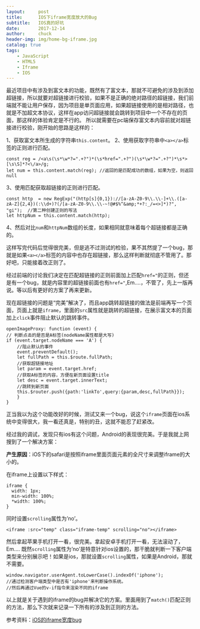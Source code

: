 ```yaml
---
layout:     post                   
title:      IOS下iframe宽度放大的Bug            
subtitle:   IOS真的好坑
date:       2017-12-14
author:     chuck
header-img: img/home-bg-iframe.jpg
catalog: true                      
tags:                               
    - JavaScript
    - HTML5
    - Iframe
    - IOS
---
```


最近项目中有涉及到富文本的功能，既然有了富文本，那就不可避免的涉及到添加超链接，所以就要对超链接进行校验，如果不是正确的绝对路径的超链接，我们前端就不能让用户保存，因为项目是单页面应用，如果超链接使用的是相对路径，也就是不加超文本协议，这样在app访问超链接就会跳转到项目中一个不存在的页面，那这样的体验肯定是不行的。
所以就需要在pc端保存富文本内容前就对超链接进行校验，刚开始的思路是这样的：

1、获取富文本所生成的字符串`this.content`。
2、使用获取字符串中`<a></a>`标签的正则进行匹配。

```
const reg = /<a\s(\s*\w*?=".+?")*(\s*href=".+?")(\s*\w*?=".+?")*\s*>[\s\S]*?<\/a>/g;
let num = this.content.match(reg); //返回的是匹配成功的数组，如果为空，则返回null
```
3、使用匹配获取超链接的正则进行匹配。

```
const http  = new RegExp("(http[s]{0,1})://[a-zA-Z0-9\\.\\-]+\\.([a-zA-Z]{2,4})(:\\d+)?(/[a-zA-Z0-9\\.\\-~!@#$%^&amp;*+?:_/=<>]*)?", "gi");  //第二种创建正则的写法
let httpNum = this.content.match(http);
```
4、然后对比`num`和`httpNum`数组的长度，如果相同就意味着每个超链接都是正确的。

这样写完代码后觉得很完美，但是逃不过测试的检验，果不其然提了一个bug，那就是如果`<a></a>`标签的内容中也存在超链接，那么这样判断就彻底不管用了。那好吧，只能接着改正则了。

经过前端的讨论我们决定在匹配超链接的正则前面加上匹配`href="`的正则，但还是有一个bug，就是内容里的超链接前面也有`href="`,Em....，不管了，先上一版再说。等以后有更好的方案了再来更新。

现在超链接的问题是“完美”解决了，而且app跳转超链接的做法是前端再写一个页面，页面上就是`iframe`，里面的`src`属性就是跳转的超链接，在展示富文本的页面加上`click`事件阻止默认的跳转事件。

```
openImageProxy: function (event) {
// 判断点击的是否是A标签(nodeName属性都是大写)
if (event.target.nodeName === 'A') {
    //阻止默认的事件
    event.preventDefault();
    let fullPath = this.$route.fullPath;
    //获取超链接地址
    let param = event.target.href;
    //获取A标签的内容，方便在新页面设置title
    let desc = event.target.innerText;
    //跳转到新页面
    this.$router.push({path:'linkTo',query:{param,desc,fullPath}});
    }
}
```

正当我以为这个功能改好的时候，测试又来一个bug，说这个`iframe`页面在ios系统中变得很大，我一看还真是，特别的丑，这就不能忍了赶紧改。

经过我的调试，发现只有ios有这个问题，Android的表现很完美。于是我就上网搜到了一个解决方案：

**产生原因**：iOS下的safari是按照iframe里面页面元素的全尺寸来调整iframe的大小的。


在iframe上设置以下样式：

```
iframe {
  width: 1px;
  min-width: 100%;
  *width: 100%;
}
```
同时设置`scrolling`属性为’no’。


```
<iframe :src="temp" class="iframe-temp" scrolling="no"></iframe>
```
然后拿起苹果手机打开一看，很完美。拿起安卓手机打开一看，无法滚动了，Em....
既然`scrolling`属性为’no’是特意针对ios设置的，那干脆就判断一下客户端类型来分别展示吧！如果是ios，那就设置`scrolling`属性，如果是Android，那就不需要。


```
window.navigator.userAgent.toLowerCase().indexOf('iphone');
//通过检测客户端类型中是否有'iphone'来判断操作系统。
//然后再通过Vue的v-if指令来渲染不同的iframe
```
以上就是关于遇到的iframe的bug并解决它的方案。里面用到了`match()`匹配正则的方法，那么下次就来记录一下所有的涉及到正则的方法。

参考资料：[iOS的iframe宽度bug](http://60kmlh.ink/2017/09/30/iOS%E7%9A%84iframe%E5%AE%BD%E5%BA%A6bug/)


